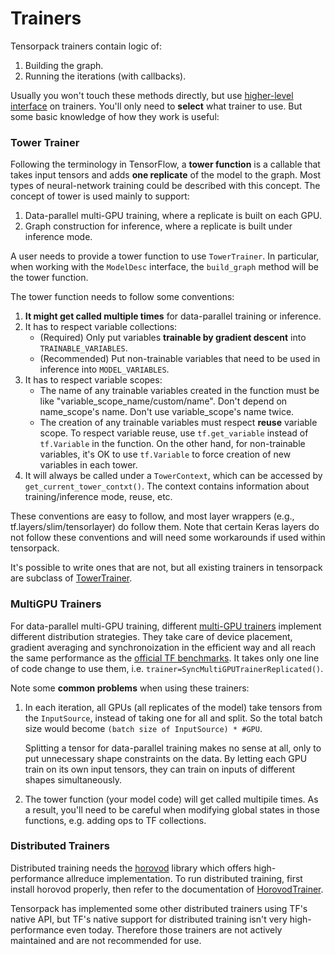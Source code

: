 
# Trainers

Tensorpack trainers contain logic of:

1. Building the graph.
2. Running the iterations (with callbacks).

Usually you won't touch these methods directly, but use
[higher-level interface](training-interface.html) on trainers.
You'll only need to __select__ what trainer to use.
But some basic knowledge of how they work is useful:

### Tower Trainer

Following the terminology in TensorFlow,
a __tower function__ is a callable that takes input tensors and adds __one replicate__ of the model to the graph.
Most types of neural-network training could be described with this concept.
The concept of tower is used mainly to support:

1. Data-parallel multi-GPU training, where a replicate is built on each GPU.
2. Graph construction for inference, where a replicate is built under inference mode.

A user needs to provide a tower function to use `TowerTrainer`.
In particular, when working with the `ModelDesc` interface, the `build_graph` method will be the tower function.

The tower function needs to follow some conventions:

1. __It might get called multiple times__ for data-parallel training or inference.
2. It has to respect variable collections:
   * (Required) Only put variables __trainable by gradient descent__ into `TRAINABLE_VARIABLES`.
   * (Recommended) Put non-trainable variables that need to be used in inference into `MODEL_VARIABLES`.
3. It has to respect variable scopes:
   * The name of any trainable variables created in the function must be like "variable_scope_name/custom/name".
     Don't depend on name_scope's name. Don't use variable_scope's name twice.
   * The creation of any trainable variables must respect __reuse__ variable scope.
     To respect variable reuse, use `tf.get_variable` instead of `tf.Variable` in the function.
     On the other hand, for non-trainable variables, it's OK to use `tf.Variable` to force creation of new variables in each tower.
4. It will always be called under a `TowerContext`, which can be accessed by `get_current_tower_contxt()`.
   The context contains information about training/inference mode, reuse, etc.
     
These conventions are easy to follow, and most layer wrappers (e.g.,
tf.layers/slim/tensorlayer) do follow them. Note that certain Keras layers do not
follow these conventions and will need some workarounds if used within tensorpack.

It's possible to write ones that are not, but all existing trainers in
tensorpack are subclass of [TowerTrainer](../modules/train.html#tensorpack.train.TowerTrainer).

### MultiGPU Trainers

For data-parallel multi-GPU training, different [multi-GPU trainers](../modules/train.html)
implement different distribution strategies.
They take care of device placement, gradient averaging and synchronoization
in the efficient way and all reach the same performance as the
[official TF benchmarks](https://www.tensorflow.org/performance/benchmarks).
It takes only one line of code change to use them, i.e. `trainer=SyncMultiGPUTrainerReplicated()`.

Note some __common problems__ when using these trainers:

1. In each iteration, all GPUs (all replicates of the model) take tensors from the `InputSource`,
	instead of taking one for all and split.
	So the total batch size would become ``(batch size of InputSource) * #GPU``.

	Splitting a tensor for data-parallel training makes no sense at all, only to put unnecessary shape constraints on the data.
	By letting each GPU train on its own input tensors, they can train on inputs of different shapes simultaneously.

2. The tower function (your model code) will get called multipile times.
	As a result, you'll need to be careful when modifying global states in those functions, e.g. adding ops to TF collections.

### Distributed Trainers

Distributed training needs the [horovod](https://github.com/uber/horovod) library which offers high-performance allreduce implementation.
To run distributed training, first install horovod properly, then refer to the
documentation of [HorovodTrainer](../modules/train.html#tensorpack.train.HorovodTrainer).

Tensorpack has implemented some other distributed trainers using TF's native API,
but TF's native support for distributed training isn't very high-performance even today.
Therefore those trainers are not actively maintained and are not recommended for use.
